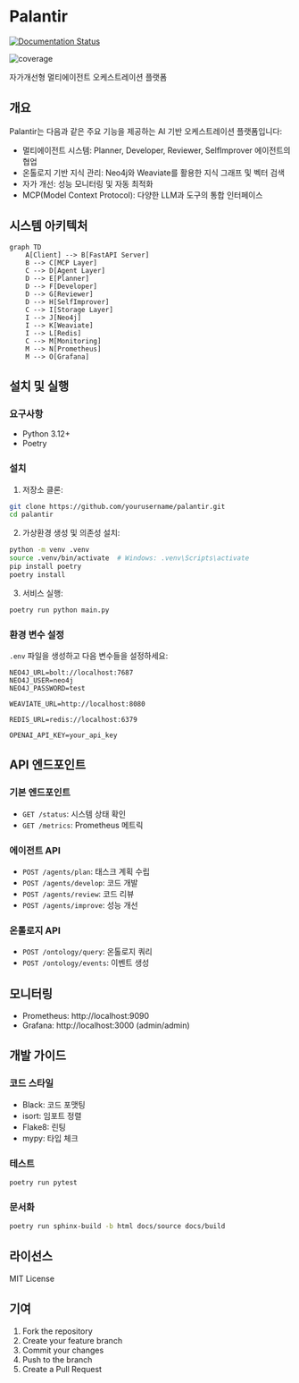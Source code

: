 # Palantir

[![Documentation Status](https://github.com/KyungChan-PARK/palantir/actions/workflows/docs.yml/badge.svg)](https://kyungchan-park.github.io/palantir/)

![coverage](coverage.svg)

자가개선형 멀티에이전트 오케스트레이션 플랫폼

## 개요

Palantir는 다음과 같은 주요 기능을 제공하는 AI 기반 오케스트레이션 플랫폼입니다:

- 멀티에이전트 시스템: Planner, Developer, Reviewer, SelfImprover 에이전트의 협업
- 온톨로지 기반 지식 관리: Neo4j와 Weaviate를 활용한 지식 그래프 및 벡터 검색
- 자가 개선: 성능 모니터링 및 자동 최적화
- MCP(Model Context Protocol): 다양한 LLM과 도구의 통합 인터페이스

## 시스템 아키텍처

```mermaid
graph TD
    A[Client] --> B[FastAPI Server]
    B --> C[MCP Layer]
    C --> D[Agent Layer]
    D --> E[Planner]
    D --> F[Developer]
    D --> G[Reviewer]
    D --> H[SelfImprover]
    C --> I[Storage Layer]
    I --> J[Neo4j]
    I --> K[Weaviate]
    I --> L[Redis]
    C --> M[Monitoring]
    M --> N[Prometheus]
    M --> O[Grafana]
```

## 설치 및 실행

### 요구사항

- Python 3.12+
- Poetry

### 설치

1. 저장소 클론:
```bash
git clone https://github.com/yourusername/palantir.git
cd palantir
```

2. 가상환경 생성 및 의존성 설치:
```bash
python -m venv .venv
source .venv/bin/activate  # Windows: .venv\Scripts\activate
pip install poetry
poetry install
```

3. 서비스 실행:
```bash
poetry run python main.py
```

### 환경 변수 설정

`.env` 파일을 생성하고 다음 변수들을 설정하세요:

```env
NEO4J_URL=bolt://localhost:7687
NEO4J_USER=neo4j
NEO4J_PASSWORD=test

WEAVIATE_URL=http://localhost:8080

REDIS_URL=redis://localhost:6379

OPENAI_API_KEY=your_api_key
```

## API 엔드포인트

### 기본 엔드포인트

- `GET /status`: 시스템 상태 확인
- `GET /metrics`: Prometheus 메트릭

### 에이전트 API

- `POST /agents/plan`: 태스크 계획 수립
- `POST /agents/develop`: 코드 개발
- `POST /agents/review`: 코드 리뷰
- `POST /agents/improve`: 성능 개선

### 온톨로지 API

- `POST /ontology/query`: 온톨로지 쿼리
- `POST /ontology/events`: 이벤트 생성

## 모니터링

- Prometheus: http://localhost:9090
- Grafana: http://localhost:3000 (admin/admin)

## 개발 가이드

### 코드 스타일

- Black: 코드 포맷팅
- isort: 임포트 정렬
- Flake8: 린팅
- mypy: 타입 체크

### 테스트

```bash
poetry run pytest
```

### 문서화

```bash
poetry run sphinx-build -b html docs/source docs/build
```

## 라이선스

MIT License

## 기여

1. Fork the repository
2. Create your feature branch
3. Commit your changes
4. Push to the branch
5. Create a Pull Request
